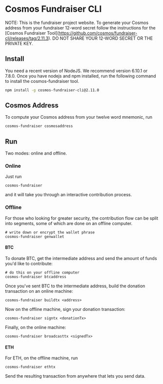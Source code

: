 # Cosmos Fundraiser CLI

NOTE: This is the fundraiser project website. To generate your Cosmos address from your fundraiser 12-word secret follow the instructions for the [Cosmos Fundraiser Tool[(https://github.com/cosmos/fundraiser-cli/releases/tag/2.11.3). DO NOT SHARE YOUR 12-WORD SECRET OR THE PRIVATE KEY.

## Install

You need a recent version of NodeJS. We recommend version 6.10.1 or 7.8.0.  Once you have nodejs and npm installed, run the following command to install the cosmos-fundraiser tool.

```bash
npm install -g cosmos-fundraiser-cli@2.11.0
```

## Cosmos Address

To compute your Cosmos address from your twelve word mnemonic, run

```bash
cosmos-fundraiser cosmosaddress
```

## Run

Two modes: online and offline.

### Online

Just run

```
cosmos-fundraiser
```

and it will take you through an interactive contribution process.


### Offline

For those who looking for greater security, the contribution flow can be split into segments, some of which are done on an offline computer.

```
# write down or encrypt the wallet phrase
cosmos-fundraiser genwallet
```

#### BTC

To donate BTC, get the intermediate address and send the amount of funds you'd like to contribute:
```
# do this on your offline computer
cosmos-fundraiser btcaddress
```

Once you've sent BTC to the intermediate address, build the donation transaction on an online machine:
```
cosmos-fundraiser buildtx <address>
```

Now on the offline machine, sign your donation transaction:
```
cosmos-fundraiser signtx <donationTx>
```

Finally, on the online machine:
```
cosmos-fundraiser broadcasttx <signedTx>
```

#### ETH

For ETH, on the offline machine, run

```
cosmos-fundraiser ethtx
```

Send the resulting transaction from anywhere that lets you send data.
